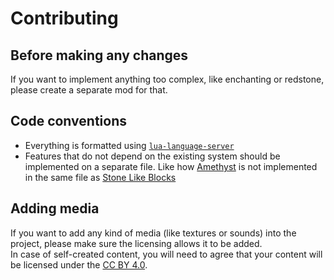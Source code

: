 # Contributing

## Before making any changes

If you want to implement anything too complex, like enchanting or redstone, please create a separate mod for that.

## Code conventions

- Everything is formatted using [`lua-language-server`](https://github.com/LuaLS/lua-language-server)
- Features that do not depend on the existing system should be implemented on a separate file. Like how [Amethyst](./PortCraft/blocks/amethyst.lua) is not implemented in the same file as [Stone Like Blocks](./PortCraft/blocks/stone_like.lua)

## Adding media

If you want to add any kind of media (like textures or sounds) into the project, please make sure the licensing allows it to be added. <br>
In case of self-created content, you will need to agree that your content will be licensed under the [CC BY 4.0](https://creativecommons.org/licenses/by/4.0/).